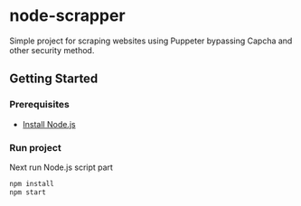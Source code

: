 # node-scrapper

Simple project for scraping websites using Puppeter bypassing Capcha and other security method.

## Getting Started

### Prerequisites

- [Install Node.js](https://nodejs.org/en/download/)

### Run project

Next run Node.js script part

```bash
npm install
npm start
```
